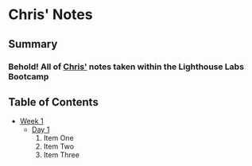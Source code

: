 # Chris' Notes

## Summary

### Behold! All of [Chris'](https://github.com/ChrisLuksatrio) notes taken within the Lighthouse Labs Bootcamp

## Table of Contents
* [Week 1](/Week_1)
  * [Day 1](/Week_1/Day_1)
    1. Item One 
    2. Item Two
    3. Item Three